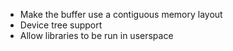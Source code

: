 - Make the buffer use a contiguous memory layout
- Device tree support
- Allow libraries to be run in userspace